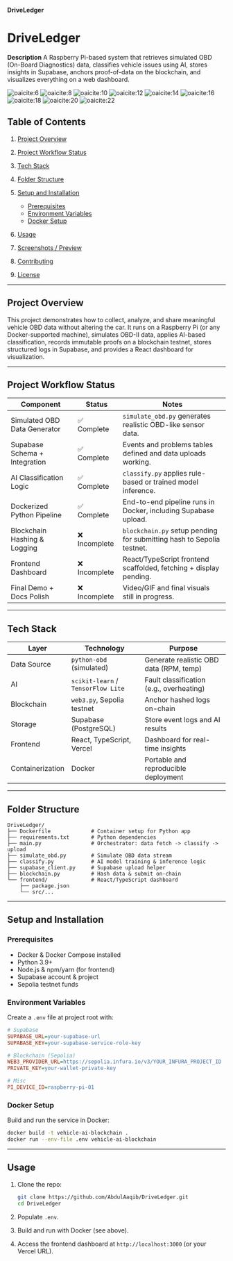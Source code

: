 **DriveLedger**

# DriveLedger

**Description**
A Raspberry Pi-based system that retrieves simulated OBD (On-Board Diagnostics) data, classifies vehicle issues using AI, stores insights in Supabase, anchors proof-of-data on the blockchain, and visualizes everything on a web dashboard.


![oaicite:6](https://img.shields.io/badge/Python-FFD43B?style=for-the-badge&logo=python&logoColor=blue)
![oaicite:8](https://img.shields.io/badge/scikit_learn-F7931E?style=for-the-badge&logo=scikit-learn&logoColor=white)
![oaicite:10](https://img.shields.io/badge/TensorFlow-FF6F00?style=for-the-badge&logo=TensorFlow&logoColor=white) 
![oaicite:12](https://img.shields.io/badge/web3%20js-F16822?style=for-the-badge&logo=web3.js&logoColor=white)
![oaicite:14](https://img.shields.io/badge/Supabase-181818?style=for-the-badge&logo=supabase&logoColor=white)
![oaicite:16](https://img.shields.io/badge/next%20js-000000?style=for-the-badge&logo=nextdotjs&logoColor=white)
![oaicite:18](https://img.shields.io/badge/TypeScript-007ACC?style=for-the-badge&logo=typescript&logoColor=white)
![oaicite:20](https://img.shields.io/badge/Vercel-000000?style=for-the-badge&logo=vercel&logoColor=white)
![oaicite:22](https://img.shields.io/badge/Docker-2CA5E0?style=for-the-badge&logo=docker&logoColor=white)                           

[1]: https://pypi.org/project/web3/?utm_source=chatgpt.com "web3 - PyPI"
[2]: https://vercel.com/geist/icons?utm_source=chatgpt.com "Icons - Vercel"
[3]: https://www.cleanpng.com/free/tensorflow.html?utm_source=chatgpt.com "Tensorflow PNG Images - CleanPNG"

## Table of Contents

1. [Project Overview](#project-overview)
2. [Project Workflow Status](#project-workflow-status)
3. [Tech Stack](#tech-stack)
4. [Folder Structure](#folder-structure)
5. [Setup and Installation](#setup-and-installation)

   * [Prerequisites](#prerequisites)
   * [Environment Variables](#environment-variables)
   * [Docker Setup](#docker-setup)
6. [Usage](#usage)
7. [Screenshots / Preview](#screenshots--preview)
8. [Contributing](#contributing)
9. [License](#license)

---

## Project Overview

This project demonstrates how to collect, analyze, and share meaningful vehicle OBD data without altering the car. It runs on a Raspberry Pi (or any Docker-supported machine), simulates OBD-II data, applies AI-based classification, records immutable proofs on a blockchain testnet, stores structured logs in Supabase, and provides a React dashboard for visualization.

---

## Project Workflow Status

| Component                     | Status       | Notes                                                                 |
| ----------------------------- | ------------ | --------------------------------------------------------------------- |
| Simulated OBD Data Generator  | ✅ Complete   | `simulate_obd.py` generates realistic OBD-like sensor data.           |
| Supabase Schema + Integration | ✅ Complete   | Events and problems tables defined and data uploads working.          |
| AI Classification Logic       | ✅ Complete   | `classify.py` applies rule-based or trained model inference.          |
| Dockerized Python Pipeline    | ✅ Complete   | End-to-end pipeline runs in Docker, including Supabase upload.        |
| Blockchain Hashing & Logging  | ❌ Incomplete | `blockchain.py` setup pending for submitting hash to Sepolia testnet. |
| Frontend Dashboard            | ❌ Incomplete | React/TypeScript frontend scaffolded, fetching + display pending.     |
| Final Demo + Docs Polish      | ❌ Incomplete | Video/GIF and final visuals still in progress.                        |

---

## Tech Stack

| Layer            | Technology                         | Purpose                                  |
| ---------------- | ---------------------------------- | ---------------------------------------- |
| Data Source      | `python-obd` (simulated)           | Generate realistic OBD data (RPM, temp)  |
| AI               | `scikit-learn` / `TensorFlow Lite` | Fault classification (e.g., overheating) |
| Blockchain       | `web3.py`, Sepolia testnet         | Anchor hashed logs on-chain              |
| Storage          | Supabase (PostgreSQL)              | Store event logs and AI results          |
| Frontend         | React, TypeScript, Vercel          | Dashboard for real-time insights         |
| Containerization | Docker                             | Portable and reproducible deployment     |

---

## Folder Structure

```
DriveLedger/
├── Dockerfile             # Container setup for Python app
├── requirements.txt       # Python dependencies
├── main.py                # Orchestrator: data fetch -> classify -> upload
├── simulate_obd.py        # Simulate OBD data stream
├── classify.py            # AI model training & inference logic
├── supabase_client.py     # Supabase upload helper
├── blockchain.py          # Hash data & submit on-chain
└── frontend/              # React/TypeScript dashboard
    ├── package.json
    └── src/...
```

---

## Setup and Installation

### Prerequisites

* Docker & Docker Compose installed
* Python 3.9+
* Node.js & npm/yarn (for frontend)
* Supabase account & project
* Sepolia testnet funds

### Environment Variables

Create a `.env` file at project root with:

```ini
# Supabase
SUPABASE_URL=your-supabase-url
SUPABASE_KEY=your-supabase-service-role-key

# Blockchain (Sepolia)
WEB3_PROVIDER_URL=https://sepolia.infura.io/v3/YOUR_INFURA_PROJECT_ID
PRIVATE_KEY=your-wallet-private-key

# Misc
PI_DEVICE_ID=raspberry-pi-01
```

### Docker Setup

Build and run the service in Docker:

```bash
docker build -t vehicle-ai-blockchain .
docker run --env-file .env vehicle-ai-blockchain
```

---

## Usage

1. Clone the repo:

   ```bash
   git clone https://github.com/AbdulAaqib/DriveLedger.git
   cd DriveLedger
   ```
2. Populate `.env`.
3. Build and run with Docker (see above).
4. Access the frontend dashboard at `http://localhost:3000` (or your Vercel URL).

